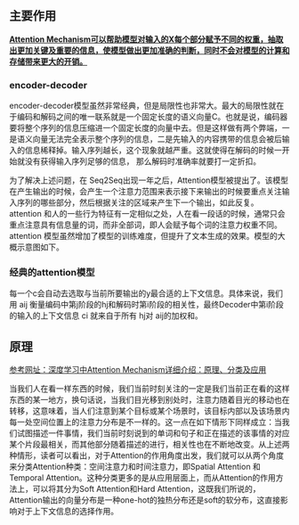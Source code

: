 ## 主要作用

 **[Attention Mechanism可以帮助模型对输入的X每个部分赋予不同的权重，抽取出更加关键及重要的信息，使模型做出更加准确的判断，同时不会对模型的计算和存储带来更大的开销。](http://mp.weixin.qq.com/s?__biz=MzIxNDgzNDg3NQ==&mid=2247484312&idx=1&sn=712df7b7166561198d52659c486c5ece&chksm=97a0c84ca0d7415aee9ef00f104665ccf8cf41b6171c655c667bb61351db3586b2f63dc2685c&scene=21#wechat_redirect)** 

### encoder-decoder

encoder-decoder模型虽然非常经典，但是局限性也非常大。最大的局限性就在于编码和解码之间的唯一联系就是一个固定长度的语义向量C。也就是说，编码器要将整个序列的信息压缩进一个固定长度的向量中去。但是这样做有两个弊端，一是语义向量无法完全表示整个序列的信息，二是先输入的内容携带的信息会被后输入的信息稀释掉。输入序列越长，这个现象就越严重。这就使得在解码的时候一开始就没有获得输入序列足够的信息， 那么解码时准确率就要打一定折扣。

为了解决上述问题，在 Seq2Seq出现一年之后，Attention模型被提出了。该模型在产生输出的时候，会产生一个注意力范围来表示接下来输出的时候要重点关注输入序列的哪些部分，然后根据关注的区域来产生下一个输出，如此反复。attention 和人的一些行为特征有一定相似之处，人在看一段话的时候，通常只会重点注意具有信息量的词，而非全部词，即人会赋予每个词的注意力权重不同。attention 模型虽然增加了模型的训练难度，但提升了文本生成的效果。模型的大概示意图如下。

### 经典的attention模型

  每一个c会自动去选取与当前所要输出的y最合适的上下文信息。具体来说，我们用 aij 衡量编码中第j阶段的hj和解码时第i阶段的相关性，最终Decoder中第i阶段的输入的上下文信息 ci 就来自于所有 hj对 aij的加权和。



## 原理

[参考网址：深度学习中Attention Mechanism详细介绍：原理、分类及应用](https://blog.csdn.net/u010417185/article/details/83090766)



当我们人在看一样东西的时候，我们当前时刻关注的一定是我们当前正在看的这样东西的某一地方，换句话说，当我们目光移到别处时，注意力随着目光的移动也在转移，这意味着，当人们注意到某个目标或某个场景时，该目标内部以及该场景内每一处空间位置上的注意力分布是不一样的。这一点在如下情形下同样成立：当我们试图描述一件事情，我们当前时刻说到的单词和句子和正在描述的该事情的对应某个片段最相关，而其他部分随着描述的进行，相关性也在不断地改变。从上述两种情形，读者可以看出，对于Attention的作用角度出发，我们就可以从两个角度来分类Attention种类：空间注意力和时间注意力，即Spatial Attention 和Temporal Attention。这种分类更多的是从应用层面上，而从Attention的作用方法上，可以将其分为Soft Attention和Hard Attention，这既我们所说的，Attention输出的向量分布是一种one-hot的独热分布还是soft的软分布，这直接影响对于上下文信息的选择作用。

  

